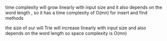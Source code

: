 time complexity will grow linearly  with input size  and it also depends on the word length ,
so it has a time complexity of O(mn) for insert and find methods

the size of our will Trie will increase linearly with input size and also depends on the word length
so space complexity is O(mn)